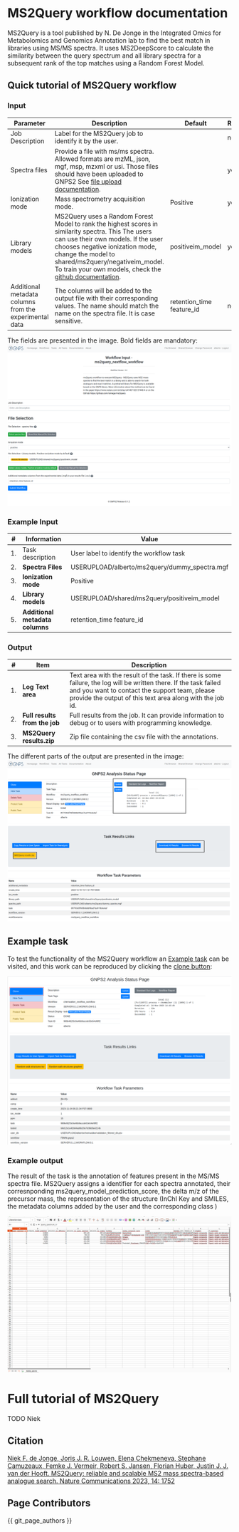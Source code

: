 # MS2Query workflow documentation

MS2Query is a tool published by N. De Jonge in the Integrated Omics for Metabolomics and Genomics Annotation lab to find the best match in libraries using MS/MS spectra. It uses MS2DeepScore to calculate the similarity between 
the query spectrum and all library spectra for a subsequent rank of the top matches using a Random Forest Model. 

## Quick tutorial of MS2Query workflow

### Input

| Parameter  | Description        |  Default | Required | 
| ------------- |-------------| -----| -----|
| Job Description | Label for the MS2Query job to identify it by the user. | | no |
| Spectra files | Provide a file with ms/ms spectra. Allowed formats are mzML, json, mgf, msp, mzxml or usi. Those files should have been uploaded to GNPS2 See [file upload documentation](fileupload.md). | | yes |
| Ionization mode | Mass spectrometry acquisition mode. | Positive | yes |
| Library models | MS2Query uses a Random Forest Model to rank the highest scores in similarity spectra. This The users can use their own models. If the user chooses negative ionization mode, change the model to shared/ms2query/negativeim_model. To train your own models, check the [github documentation](https://github.com/iomega/ms2query/tree/main). | positiveim_model | yes | 
| Additional metadata columns from the experimental data | The columns will be added to the output file with their corresponding values. The name should match the name on the spectra file. It is case sensitive. | retention_time feature_id | no |


The fields are presented in the image. Bold fields are mandatory:
![MS2Query input fields image](./img/workflows/ms2query/ms2query_input.png)


### Example Input

| #   | Information                                        | Value                                      |
| --- | ------------------------------------------------- | ------------------------------------------- |
| 1.  | Task description                                  | User label to identify the workflow task    |
| 2.  | **Spectra Files**                               | USERUPLOAD/alberto/ms2query/dummy_spectra.mgf |
| 3.  | **Ionization mode**                               | Positive                                    |
| 4.  | **Library models**                                | USERUPLOAD/shared/ms2query/positiveim_model |
| 5.  | **Additional metadata columns**                   | retention_time feature_id                   |

### Output


| #   | Item                              | Description                                                                                                                      |
| --- | ----------------------------------| ---------------------------------------------------------------------------------------------------------------------------------|
| 1.  | **Log Text area**                 | Text area with the result of the task. If there is some failure, the log will be written there. If the task failed and you want to contact the support team, please provide the output of this text area along with the job id. |
| 2.  | **Full results from the job**     | Full results from the job. It can provide information to debug or to users with programming knowledge.                          |
| 3.  | **MS2Query results.zip**    | Zip file containing the csv file with the annotations. |

The different parts of the output are presented in the image:
![Workflow clone task button](./img/workflows/ms2query/ms2query_output.png)


## Example task

To test the functionality of the MS2Query workflow an [Example task](https://gnps2.org/status?task=8979365f96f8468d98ad7ba919b4e4af) can be visited, and this work can be reproduced by clicking the [clone button](./img/workflows/clone_button.png): 

![Workflow clone task button](./img/workflows/clone_button.png)


### Example output

The result of the task is the annotation of features present in the MS/MS spectra file. MS2Query assigns a identifier for each spectra annotated, their corresnponding ms2query_model_prediction_score, the delta m/z of the precursor mass, the representation of the structure (InChI Key and SMILES, the metadata columns added by the user and the corresponding class )

![MS2Query annotations results example](./img/workflows/ms2query/ms2query_annotations_csv.png) 

# Full tutorial of MS2Query

TODO Niek 

## Citation

[Niek F. de Jonge, Joris J. R. Louwen, Elena Chekmeneva, Stephane Camuzeaux, Femke J. Vermeir, Robert S. Jansen, Florian Huber, Justin J. J. van der Hooft. MS2Query: reliable and scalable MS2 mass spectra-based analogue search. Nature Communications 2023, 14: 1752](https://doi.org/10.1038/s41467-023-37446-4)

## Page Contributors

{{ git_page_authors }}

